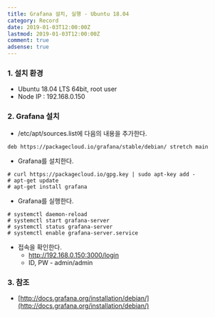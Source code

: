 ```yaml
---
title: Grafana 설치, 실행 - Ubuntu 18.04
category: Record
date: 2019-01-03T12:00:00Z
lastmod: 2019-01-03T12:00:00Z
comment: true
adsense: true
---
```


### 1. 설치 환경

* Ubuntu 18.04 LTS 64bit, root user
* Node IP : 192.168.0.150

### 2. Grafana 설치

* /etc/apt/sources.list에 다음의 내용을 추가한다.

~~~
deb https://packagecloud.io/grafana/stable/debian/ stretch main
~~~

* Grafana를 설치한다.

~~~
# curl https://packagecloud.io/gpg.key | sudo apt-key add -
# apt-get update
# apt-get install grafana
~~~

* Grafana를 실행한다.

~~~
# systemctl daemon-reload
# systemctl start grafana-server
# systemctl status grafana-server
# systemctl enable grafana-server.service
~~~

* 접속을 확인한다.
  * http://192.168.0.150:3000/login
  * ID, PW - admin/admin

### 3. 참조

* [http://docs.grafana.org/installation/debian/](http://docs.grafana.org/installation/debian/)
